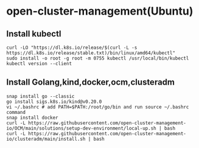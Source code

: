 # open-cluster-management(Ubuntu)
## Install kubectl
```
curl -LO "https://dl.k8s.io/release/$(curl -L -s https://dl.k8s.io/release/stable.txt)/bin/linux/amd64/kubectl"
sudo install -o root -g root -m 0755 kubectl /usr/local/bin/kubectl
kubectl version --client
```
## Install Golang,kind,docker,ocm,clusteradm
```
snap install go --classic
go install sigs.k8s.io/kind@v0.20.0
vi ~/.bashrc # add PATH=$PATH:/root/go/bin and run source ~/.bashrc command
snap install docker
curl -L https://raw.githubusercontent.com/open-cluster-management-io/OCM/main/solutions/setup-dev-environment/local-up.sh | bash
curl -L https://raw.githubusercontent.com/open-cluster-management-io/clusteradm/main/install.sh | bash
```
